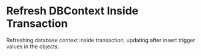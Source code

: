 # Refresh DBContext Inside Transaction

Refreshing database context inside transaction, updating after insert trigger values in the objects.
